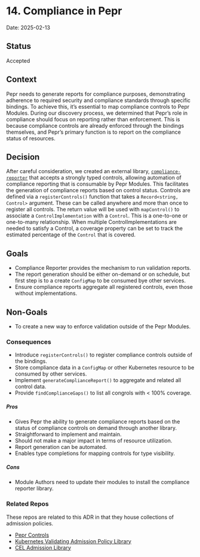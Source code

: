 # 14. Compliance in Pepr 

Date: 2025-02-13


## Status

Accepted


## Context

Pepr needs to generate reports for compliance purposes, demonstrating adherence to required security and compliance standards through specific bindings. To achieve this, it’s essential to map compliance controls to Pepr Modules. During our discovery process, we determined that Pepr’s role in compliance should focus on reporting rather than enforcement. This is because compliance controls are already enforced through the bindings themselves, and Pepr’s primary function is to report on the compliance status of resources.

## Decision

After careful consideration, we created an external library, [`compliance-reporter`](https://www.npmjs.com/package/compliance-reporter) that accepts a strongly typed controls, allowing automation of compliance reporting that is consumable by Pepr Modules. This facilitates the generation of compliance reports based on control status. Controls are defined via a `registerControls()` function that takes a `Record<string, Control>` argument. These can be called anywhere and more than once to register all controls. The return value will be used with `mapControl()` to associate a `ControlImplementation` with a `Control`. This is a one-to-one or one-to-many relationship. When multiple ControlImplementations are needed to satisfy a Control, a coverage property can be set to track the estimated percentage of the `Control` that is covered.

## Goals

- Compliance Reporter provides the mechanism to run validation reports.
- The report generation should be either on-demand or on schedule, but first step is to a create `ConfigMap` to be consumed bye other services.
- Ensure compliance reports aggregate all registered controls, even those without implementations.

## Non-Goals

- To create a new way to enforce validation outside of the Pepr Modules.

### Consequences ###

- Introduce `registerControls()` to register compliance controls outside of the bindings.
- Store compliance data in a `ConfigMap` or other Kubernetes resource to be consumed by other services.
- Implement `generateComplianceReport()` to aggregate and related all control data. 
- Provide `findComplianceGaps()` to list all congrols with < 100% coverage.

##### Pros

- Gives Pepr the ability to generate compliance reports based on the status of compliance controls on demand through another library.
- Straightforward to implement and maintain.
- Should not make a major impact in terms of resource utilization.
- Report generation can be automated.
- Enables type completions for mapping controls for type visibility.

##### Cons

- Module Authors need to update their modules to install the compliance reporter library.

### Related Repos ###

These repos are related to this ADR in that they house collections of admission policies.

- [Pepr Controls](https://github.com/jeff-mccoy/pepr-controls)
- [Kubernetes Validating Admission Policy Library](https://github.com/vap-library/vap-library)
- [CEL Admission Library](https://github.com/kubescape/cel-admission-library)
